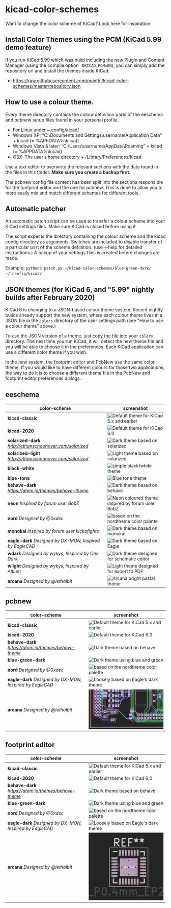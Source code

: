 # kicad-color-schemes

Want to change the color scheme of KiCad? Look here for inspiration.

## Install Color Themes using the PCM (KiCad 5.99 demo feature)

If you run KiCad 5.99 which was build including the new Plugin and Content Manager (using the compile option `-DKICAD_PCM=ON`), you can simply add the repository url and install the themes inside KiCad:
- https://raw.githubusercontent.com/pointhi/kicad-color-schemes/master/repository.json

## How to use a colour theme.

Every theme directory contains the colour definition parts of the eeschema and pcbnew setup files found in your personal profile.
- For Linux under ~.config/kicad/
- Windows XP: “C:\Documents and Settings\username\Application Data” + kicad (= %APPDATA%\kicad)
- Windows Vista & later: “C:\Users\username\AppData\Roaming” + kicad (= %APPDATA%\kicad)
- OSX: The user’s home directory + /Library/Preferences/kicad

Use a text editor to overwrite the relevant sections with the data found in the files in this folder. **Make sure you create a backup first.**

The pcbnew config file content has been split into the sections responsible for the footprint editor and the one for pcbnew. This is done to allow you to more easily mix and match different schemes for different tools.

## Automatic patcher

An automatic patch script can be used to transfer a colour scheme into your KiCad settings files. Make sure KiCad is closed before using it.

The script expects the directory containing the colour scheme and the kicad config directory as arguments. Switches are included to disable transfer of a particular part of the scheme definition. (use --help for detailed instructions.) A bakup of your settings files is created before changes are made.

Example:
`python3 patch.py ~/kicad-color-schemes/blue-green-dark/ ~/.config/kicad/`

## JSON themes (for KiCad 6, and "5.99" nightly builds after February 2020)

KiCad 6 is changing to a JSON-based colour theme system.  Recent nightly builds already support the
new system, where each colour theme lives in a JSON file in the `colors` directory of the user
settings path (see "How to use a colour theme" above.)

To use the JSON version of a theme, just copy the file into your `colors` directory.  The next time
you run KiCad, it will detect the new theme file and you will be able to choose it in the
preferences.  Each KiCad application can use a different color theme if you wish.

In the new system, the footprint editor and PcbNew use the same color theme.  If you would like to
have different colours for those two applications, the way to do it is to choose a different theme
file in the PcbNew and footprint editor preferences dialogs.

## eeschema

| color-scheme                                               | screenshot                                                                                                                                  |
| ---------------------------------------------------------- | ------------------------------------------------------------------------------------------------------------------------------------------- |
| **kicad-classic**                                          | ![Default theme for KiCad 5.x and earlier](https://raw.githubusercontent.com/pointhi/kicad-color-schemes/master/kicad-classic/eeschema.png) |
| **kicad-2020**                                             | ![Default theme for KiCad 6.0](https://raw.githubusercontent.com/pointhi/kicad-color-schemes/master/kicad-2020/eeschema.png)                |
| **solarized-dark** *http://ethanschoonover.com/solarized*  | ![Dark theme based on solarized](https://raw.githubusercontent.com/pointhi/kicad-color-schemes/master/solarized-dark/eeschema.png)          |
| **solarized-light** *http://ethanschoonover.com/solarized* | ![Light theme based on solarized](https://raw.githubusercontent.com/pointhi/kicad-color-schemes/master/solarized-light/eeschema.png)        |
| **black-white**                                            | ![simple black/white theme](https://raw.githubusercontent.com/pointhi/kicad-color-schemes/master/black-white/eeschema.png)                  |
| **blue-tone**                                              | ![Blue tone theme](https://raw.githubusercontent.com/pointhi/kicad-color-schemes/master/blue-tone/eeschema.png)                             |
| **behave-dark** *https://atom.io/themes/behave-theme*      | ![Dark theme based on behave](https://raw.githubusercontent.com/pointhi/kicad-color-schemes/master/behave-dark/eeschema.png)                |
| **neon** *Inspired by forum user BobZ*                     | ![Neon coloured theme inspired by forum user BobZ](https://raw.githubusercontent.com/pointhi/kicad-color-schemes/master/neon/eeschema.png)  |
| **nord** *Designed by @0xdec*                              | ![based on the nordtheme color palette](https://raw.githubusercontent.com/pointhi/kicad-color-schemes/master/nord/eeschema.png)             |
| **monokai** *Inspired by forum user kickofighto*           | ![Dark theme based on monokai](https://raw.githubusercontent.com/pointhi/kicad-color-schemes/master/monokai/eeschema.png)                   |
| **eagle-dark** *Designed by DX-MON, Inspired by EagleCAD*  | ![Dark theme based on Eagle](https://raw.githubusercontent.com/pointhi/kicad-color-schemes/master/eagle-dark/eeschema.png)                  |
| **wdark** *Designed by wykys, Inspired by One Dark*        | ![Dark theme designed for schematic editor](wdark/eeschema.png)                                                                             |
| **wlight** *Designed by wykys, Inspired by Altium*         | ![Light theme designed for export to PDF](wlight/eeschema.png)                                                                              |
| **arcana** *Designed by @lethalbit*                       | ![Arcana bright pastal theme](https://raw.githubusercontent.com/pointhi/kicad-color-schemes/master/arcana/eeschema.png)                      |

## pcbnew
| color-scheme                                              | screenshot                                                                                                                                |
| --------------------------------------------------------- | ----------------------------------------------------------------------------------------------------------------------------------------- |
| **kicad-classic**                                         | ![Default theme for KiCad 5.x and earlier](https://raw.githubusercontent.com/pointhi/kicad-color-schemes/master/kicad-classic/pcbnew.png) |
| **kicad-2020**                                            | ![Default theme for KiCad 6.0](https://raw.githubusercontent.com/pointhi/kicad-color-schemes/master/kicad-2020/pcbnew.png)                |
| **behave-dark** *https://atom.io/themes/behave-theme*     | ![Dark theme based on behave](https://raw.githubusercontent.com/pointhi/kicad-color-schemes/master/behave-dark/pcbnew.png)                |
| **blue-green-dark**                                       | ![Dark theme using blue and green](https://raw.githubusercontent.com/pointhi/kicad-color-schemes/master/blue-green-dark/pcbnew.png)       |
| **nord** *Designed by @0xdec*                             | ![based on the nordtheme color palette](https://raw.githubusercontent.com/pointhi/kicad-color-schemes/master/nord/pcbnew.png)             |
| **eagle-dark** *Designed by DX-MON, Inspired by EagleCAD* | ![Loosely based on Eagle's dark theme](https://raw.githubusercontent.com/pointhi/kicad-color-schemes/master/eagle-dark/pcbnew.png)        |
| **arcana** *Designed by @lethalbit*                       | ![Arcana bright pastal theme](https://raw.githubusercontent.com/pointhi/kicad-color-schemes/master/arcana/pcbnew.png)                     |

## footprint editor
| color-scheme                                              | screenshot                                                                                                                                          |
| --------------------------------------------------------- | --------------------------------------------------------------------------------------------------------------------------------------------------- |
| **kicad-classic**                                         | ![Default theme for KiCad 5.x and earlier](https://raw.githubusercontent.com/pointhi/kicad-color-schemes/master/kicad-classic/footprint_editor.png) |
| **kicad-2020**                                            | ![Default theme for KiCad 6.0](https://raw.githubusercontent.com/pointhi/kicad-color-schemes/master/kicad-2020/footprint_editor.png)                |
| **behave-dark** *https://atom.io/themes/behave-theme*     | ![Dark theme based on behave](https://raw.githubusercontent.com/pointhi/kicad-color-schemes/master/behave-dark/footprint_editor.png)                |
| **blue-green-dark**                                       | ![Dark theme using blue and green](https://raw.githubusercontent.com/pointhi/kicad-color-schemes/master/blue-green-dark/footprint_editor.png)       |
| **nord** *Designed by @0xdec*                             | ![based on the nordtheme color palette](https://raw.githubusercontent.com/pointhi/kicad-color-schemes/master/nord/footprint_editor.png)             |
| **eagle-dark** *Designed by DX-MON, Inspired by EagleCAD* | ![Loosely based on Eagle's dark theme](https://raw.githubusercontent.com/pointhi/kicad-color-schemes/master/eagle-dark/footprint_editor.png)        |
| **arcana** *Designed by @lethalbit*                       | ![Arcana bright pastal theme](https://raw.githubusercontent.com/pointhi/kicad-color-schemes/master/arcana/footprint_editor.png)                     |
